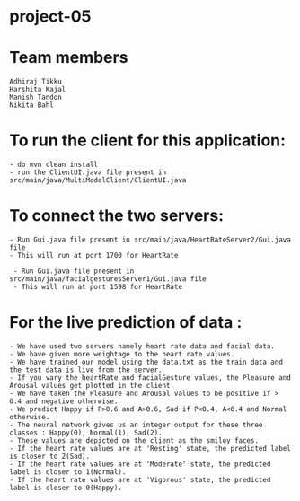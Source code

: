 # project-05
# Team members
    Adhiraj Tikku
    Harshita Kajal
    Manish Tandon
    Nikita Bahl
    
# To run the client for this application:
    - do mvn clean install
    - run the ClientUI.java file present in src/main/java/MultiModalClient/ClientUI.java

# To connect the two servers:
    - Run Gui.java file present in src/main/java/HeartRateServer2/Gui.java file
    - This will run at port 1700 for HeartRate

     - Run Gui.java file present in src/main/java/facialgesturesServer1/Gui.java file
     - This will run at port 1598 for HeartRate

# For the live prediction of data :
    - We have used two servers namely heart rate data and facial data.
    - We have given more weightage to the heart rate values.
    - We have trained our model using the data.txt as the train data and the test data is live from the server.
    - If you vary the heartRate and facialGesture values, the Pleasure and Arousal values get plotted in the client.
    - We have taken the Pleasure and Arousal values to be positive if > 0.4 and negative otherwise.
    - We predict Happy if P>0.6 and A>0.6, Sad if P<0.4, A<0.4 and Normal otherwise.
    - The neural network gives us an integer output for these three classes : Happy(0), Normal(1), Sad(2).
    - These values are depicted on the client as the smiley faces.
    - If the heart rate values are at 'Resting' state, the predicted label is closer to 2(Sad).
    - If the heart rate values are at 'Moderate' state, the predicted label is closer to 1(Normal).
    - If the heart rate values are at 'Vigorous' state, the predicted label is closer to 0(Happy).

